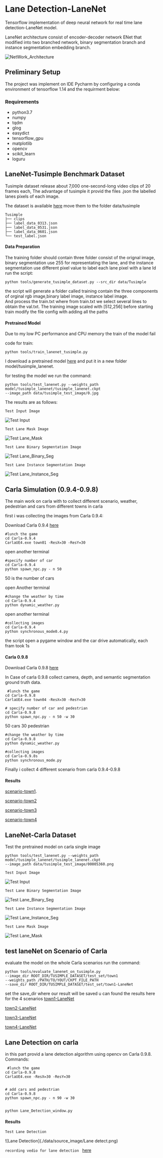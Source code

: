 # Lane Detection-LaneNet
Tensorflow implementation of deep neural network for real time lane detection-LaneNet model.


LaneNet architecture consist of encoder-decoder network ENet that modified into two branched network, binary segmentation branch and instance segmentation embedding branch.

![NetWork_Architecture](./data/source_image/network_architecture.png)


## Preliminary Setup
The project was implement on IDE Pycharm by configuring a conda environment of tensorflow 1.14 and the requirment below:
### Requirements 
- python3.7
- numpy
- tqdm
- glog
- easydict
- tensorflow_gpu
- matplotlib
- opencv
- scikit_learn
- loguru

## LaneNet-Tusimple Benchmark Dataset
Tusimple dataset release about 7,000 one-second-long video clips of 20 frames each, The advantage of tusimple it provid the files .json the labelled lanes pixels of each image.

The dataset is available [here](https://github.com/TuSimple/tusimple-benchmark/issues/3) move them to the folder data/tusimple
```
Tusimple
├── clips
├── label_data_0313.json
├── label_data_0531.json
├── label_data_0601.json
└── test_label.json
```

#### Data Preparation
The training folder should contain three folder consist of the orignal image, binary segmentation use 255 for representating the lane, and the instance segmentation use different pixel value to label each lane pixel with a lane Id
run the script:

```
python tools/generate_tusimple_dataset.py --src_dir data/Tusimple
```
the script will generate a folder called training contain the three components of orginal rgb image,binary label image, instance label image.  
And process the train.txt where from train.txt we select several lines to obtain the val.txt.
The training image scaled with [512,256] before starting train modify the file config with adding all the paths 

#### Pretrained Model 
Due to my low PC performance and CPU memory the train of the model fail 

code for train:
```
python tools/train_lanenet_tusimple.py 
```  

I download a pretrained model [here](https://www.dropbox.com/sh/0b6r0ljqi76kyg9/AADedYWO3bnx4PhK1BmbJkJKa?dl=0)
and put it in a new folder model/tusimple_lanenet.

for testing the model we run the command:
```
python tools/test_lanenet.py --weights_path model/tusimple_lanenet/tusimple_lanenet.ckpt
--image_path data/tusimple_test_image/0.jpg
```
The results are as follows:

`Test Input Image`

![Test Input](./data/tusimple_test_image/0.jpg)

`Test Lane Mask Image`

![Test Lane_Mask](./data/source_image/lanenet_mask_result.png)

`Test Lane Binary Segmentation Image`

![Test Lane_Binary_Seg](./data/source_image/lanenet_binary_seg.png)

`Test Lane Instance Segmentation Image`

![Test Lane_Instance_Seg](./data/source_image/lanenet_instance_seg.png)


## Carla Simulation (0.9.4-0.9.8)
The main work on carla with to collect different scenario, weather, pedestrian and cars from different towns in carla

first i was collecting the images from Carla 0.9.4:


Download Carla 0.9.4 [here](https://github.com/carla-simulator/carla/releases)

```
#lunch the game
cd Carla-0.9.4
CarlaUE4.exe town01 -ResX=30 -ResY=30
```
open another terminal
```
#specify number of car
cd Carla-0.9.4
python spawn_npc.py - n 50
```
50 is the number of cars

 open Another terminal
```
#change the weather by time 
cd Carla-0.9.4
python dynamic_weather.py 
```
open another terminal

```
#collecting images 
cd Carla-0.9.4
python synchronous_mode0.4.py
```
the script open a pygame window and the car drive automatically, each fram took 1s

#### Carla 0.9.8

Download Carla 0.9.8 [here](https://github.com/carla-simulator/carla/releases)

In Case of carla 0.9.8 collect camera, depth, and semantic segmentation ground truth data.

```
 #lunch the game
cd Carla-0.9.8
CarlaUE4.exe town04 -ResX=30 -ResY=30
```
```
# specify number of car and pedestrian
cd Carla-0.9.8
python spawn_npc.py - n 50 -w 30
```
50 cars 30 pedestrian

```
#change the weather by time 
cd Carla-0.9.8
python dynamic_weather.py 
```
```
#collecting images 
cd Carla-0.9.8s
python synchronous_mode.py
```
Finally i collect 4 different scenario from carla 0.9.4-0.9.8 

#### Results 
[scenario-town1](https://drive.google.com/drive/folders/128tcsFxrl0szV38DdWNvUzj2Osvp_odc).

[scenario-town2](https://drive.google.com/drive/folders/1qiBYl0wkQvdrqPscdtc-E2ljaTDw2Kok)

[scenario-town3](https://drive.google.com/drive/folders/1NhIBWroFArrGjdPYMNMFMk9Pci-6EIGz)

[scenario-town4](https://drive.google.com/drive/folders/1NhIBWroFArrGjdPYMNMFMk9Pci-6EIGz)

## LaneNet-Carla Dataset
Test the pretrained model on carla single image
```
python tools/test_lanenet.py --weights_path model/tusimple_lanenet/tusimple_lanenet.ckpt
--image_path data/tusimple_test_image/00005360.png
```
 
`Test Input Image`

![Test Input](./data/source_image/00005360.png)

`Test Lane Binary Segmentation Image`

![Test Lane_Binary_Seg](./data/source_image/binary_image.png)

`Test Lane Instance Segmentation Image`

![Test Lane_Instance_Seg](./data/source_image/instance_image.png)

`Test Lane Mask Image`

![Test Lane_Mask](./data/source_image/src_image.png)

## test laneNet on Scenario of Carla
evaluate the model on the whole Carla scenarios run the command:
```
python tools/evaluate_lanenet_on_tusimple.py 
--image_dir ROOT_DIR/TUSIMPLE_DATASET/test_set/town1 
--weights_path /PATH/TO/YOUT/CKPT_FILE_PATH 
--save_dir ROOT_DIR/TUSIMPLE_DATASET/test_set/town1-LaneNet
```
set the save_dir where our result will be saved u can found the results here for the 4 scenarios
[town1-LaneNet](https://drive.google.com/drive/folders/128tcsFxrl0szV38DdWNvUzj2Osvp_odc)

[town2-LaneNet](https://drive.google.com/drive/folders/1qiBYl0wkQvdrqPscdtc-E2ljaTDw2Kok)

[town3-LaneNet](https://drive.google.com/drive/folders/123-qXar0hNzUshIs0jjY3GCbSipSCJHY)

[town4-LaneNet]()

## Lane Detection on carla

in this part provid a lane detection algorithm using opencv on Carla 0.9.8.
Commands:
```
 #lunch the game
cd Carla-0.9.8
CarlaUE4.exe -ResX=30 -ResY=30
```
```

# add cars and pedestrian
cd Carla-0.9.8
python spawn_npc.py - n 90 -w 30
```

```

python Lane_Detection_window.py 
```

#### Results 

`Test Lane Detection`

![Lane Detection](./data/source_image/Lane detect.png)

`recording vedio for lane detection `
[here](https://drive.google.com/drive/folders/1lKxf46SZzCNxluN-XEGIdr4oNzca1Nxl)


